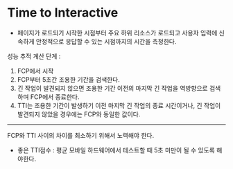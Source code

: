 # Time to Interactive

- 페이지가 로드되기 시작한 시점부터 주요 하위 리소스가 로드되고 사용자 입력에 신속하게 안정적으로 응답할 수 있는 시점까지의 시간을 측정한다.

성능 추적 계산 단계 :

1. FCP에서 시작
2. FCP부터 5초간 조용한 기간을 검색한다.
3. 긴 작업이 발견되지 않으면 조용한 기간 이전의 마지막 긴 작업을 역방향으로 검색하며 FCP에서 종료한다.
4. TTI는 조용한 기간이 발생하기 이전 마지막 긴 작업의 종료 시간이거나, 긴 작업이 발견되지 않았을 경우에는 FCP와 동일한 값이다.

---

FCP와 TTI 사이의 차이를 최소하기 위해서 노력해야 한다.

- 좋은 TTI점수 : 평균 모바일 하드웨어에서 테스트할 때 5초 미만이 될 수 있도록 해야한다.
